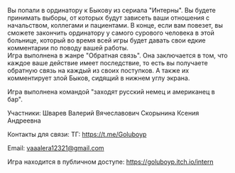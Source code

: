 Вы попали в ординатору к Быкову из сериала "Интерны". Вы  будете принимать выборы, от которых будут зависеть ваши отношения  с начальством, коллегами и пациентами. В конце, если вам повезет, вы сможете закончить ординатору у самого сурового человека в этой больнице, который во время всей игры будет давать свои едкие комментарии по поводу вашей работы.  
Игра выполнена в жанре "Обратная связь". Она заключается в том, что каждое ваше действие имеет последствие, то есть вы получаете обратную связь на каждый из своих поступков. А также их комментирует злой Быков, сидящий в нижнем углу экрана. 

Игра выполнена командой "заходят русский немец и американец в бар".

Участники:
Шварев Валерий Вячеславович
Скорынина Ксения Андреевна

Контакты для связи:
ТГ: https://t.me/Goluboyp

Email: vaaalera12321@gmail.com

Игра находится в публичном доступе:
https://goluboyp.itch.io/intern

